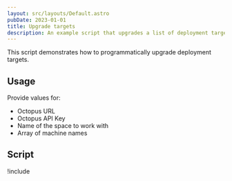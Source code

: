 ```yaml
---
layout: src/layouts/Default.astro
pubDate: 2023-01-01
title: Upgrade targets
description: An example script that upgrades a list of deployment targets.
---
```


This script demonstrates how to programmatically upgrade deployment targets.

## Usage

Provide values for:

- Octopus URL
- Octopus API Key
- Name of the space to work with
- Array of machine names

## Script

!include <upgrade-machines-scripts>